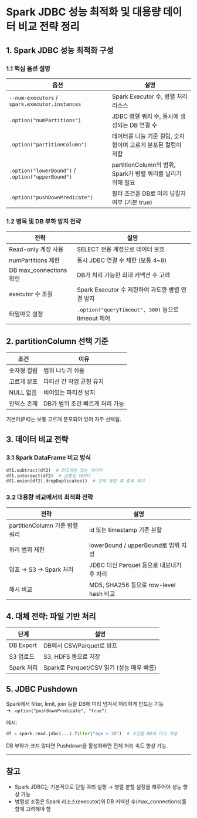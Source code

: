 
# Spark JDBC 성능 최적화 및 대용량 데이터 비교 전략 정리

## 1. Spark JDBC 성능 최적화 구성

### 1.1 핵심 옵션 설명

| 옵션 | 설명 |
|------|------|
| `--num-executors` / `spark.executor.instances` | Spark Executor 수, 병렬 처리 리소스 |
| `.option("numPartitions")` | JDBC 병렬 쿼리 수, 동시에 생성되는 DB 연결 수 |
| `.option("partitionColumn")` | 데이터를 나눌 기준 컬럼, 숫자형이며 고르게 분포된 컬럼이 적합 |
| `.option("lowerBound")` / `.option("upperBound")` | partitionColumn의 범위, Spark가 병렬 쿼리를 날리기 위해 필요 |
| `.option("pushDownPredicate")` | 필터 조건을 DB로 미리 넘길지 여부 (기본 true) |

### 1.2 병목 및 DB 부하 방지 전략

| 전략 | 설명 |
|-------|------|
| Read-only 계정 사용 | SELECT 전용 계정으로 데이터 보호 |
| numPartitions 제한 | 동시 JDBC 연결 수 제한 (보통 4~8) |
| DB max_connections 확인 | DB가 처리 가능한 최대 커넥션 수 고려 |
| executor 수 조절 | Spark Executor 수 제한하여 과도한 병렬 연결 방지 |
| 타임아웃 설정 | `.option("queryTimeout", 300)` 등으로 timeout 제어 |

## 2. partitionColumn 선택 기준

| 조건 | 이유 |
|-------|------|
| 숫자형 컬럼 | 범위 나누기 쉬움 |
| 고르게 분포 | 파티션 간 작업 균형 유지 |
| NULL 없음 | 비어있는 파티션 방지 |
| 인덱스 존재 | DB가 범위 조건 빠르게 처리 가능 |

기본키(PK)는 보통 고르게 분포되어 있어 자주 선택됨.

## 3. 데이터 비교 전략

### 3.1 Spark DataFrame 비교 방식

```python
df1.subtract(df2)  # df1에만 있는 데이터
df1.intersect(df2)  # 공통된 데이터
df1.union(df2).dropDuplicates()  # 전체 병합 후 중복 제거
```

### 3.2 대용량 비교에서의 최적화 전략

| 전략 | 설명 |
|------|------|
| partitionColumn 기준 병렬 쿼리 | id 또는 timestamp 기준 분할 |
| 쿼리 범위 제한 | lowerBound / upperBound로 범위 지정 |
| 덤프 → S3 → Spark 처리 | JDBC 대신 Parquet 등으로 내보내기 후 처리 |
| 해시 비교 | MD5, SHA256 등으로 row-level hash 비교 |

## 4. 대체 전략: 파일 기반 처리

| 단계 | 설명 |
|------|------|
| DB Export | DB에서 CSV/Parquet로 덤프 |
| S3 업로드 | S3, HDFS 등으로 저장 |
| Spark 처리 | Spark로 Parquet/CSV 읽기 (성능 매우 빠름) |

## 5. JDBC Pushdown

Spark에서 filter, limit, join 등을 DB에 미리 넘겨서 처리하게 만드는 기능  
→ `.option("pushDownPredicate", "true")`

예시:
```python
df = spark.read.jdbc(...).filter("age > 30")  # 조건을 DB에 미리 적용
```

DB 부하가 크지 않다면 Pushdown을 활성화하면 전체 처리 속도 향상 가능.

---

## 참고

- Spark JDBC는 기본적으로 단일 쿼리 실행 → 병렬 분할 설정을 해주어야 성능 향상 가능
- 병렬성 조절은 Spark 리소스(executor)와 DB 커넥션 수(max_connections)를 함께 고려해야 함
